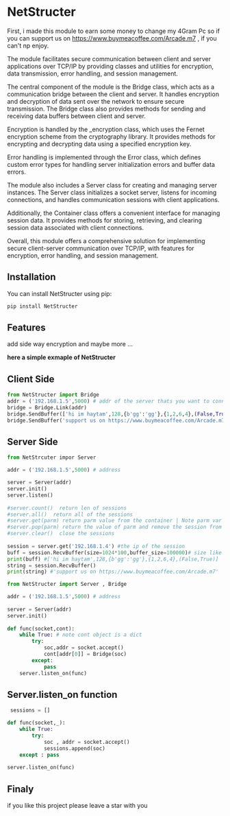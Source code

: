 # NetStructer

First, i made this module to earn some money to change my 4Gram Pc so if you can support us on https://www.buymeacoffee.com/Arcade.m7 , if you can't np enjoy. 

The module facilitates secure communication between client and server applications over TCP/IP by providing classes and utilities for encryption, data transmission, error handling, and session management. 

The central component of the module is the Bridge class, which acts as a communication bridge between the client and server. It handles encryption and decryption of data sent over the network to ensure secure transmission. The Bridge class also provides methods for sending and receiving data buffers between client and server.

Encryption is handled by the _encryption class, which uses the Fernet encryption scheme from the cryptography library. It provides methods for encrypting and decrypting data using a specified encryption key.

Error handling is implemented through the Error class, which defines custom error types for handling server initialization errors and buffer data errors.

The module also includes a Server class for creating and managing server instances. The Server class initializes a socket server, listens for incoming connections, and handles communication sessions with client applications.

Additionally, the Container class offers a convenient interface for managing session data. It provides methods for storing, retrieving, and clearing session data associated with client connections.

Overall, this module offers a comprehensive solution for implementing secure client-server communication over TCP/IP, with features for encryption, error handling, and session management.

## Installation
You can install NetStructer using pip:
```bash
pip install NetStructer
```
## Features
add side way encryption and maybe more ...

**here a simple exmaple of NetStructer**

## Client Side
```python
from NetStructer import Bridge
addr = ('192.168.1.5',5000) # addr of the server thats you want to connect
bridge = Bridge.Link(addr)
bridge.SendBuffer(['hi im haytam',128,{b'gg':'gg'},{1,2,6,4},(False,True)])
bridge.SendBuffer('support us on https://www.buymeacoffee.com/Arcade.m7')
```

## Server Side

```python
from NetStrcuter impor Server

addr = ('192.168.1.5',5000) # address

server = Server(addr)
server.init()
server.listen()
	
#server.count()  return len of sessions
#server.all()  return all of the sessions
#server.get(parm) return parm value from the container | Note parm var must be the ip of the session thats you want to get
#server.pop(parm) return the value of parm and remove the session from container
#server.clear()  close the sessions
	
session = server.get('192.168.1.4') #the ip of the session
buff = session.RecvBuffer(size=1024*100,buffer_size=100000)# size like socket.recv(1024) default is 1024 | buffer_size it mean how mush well recv if the data biger then buffer_size well raise a Error.BufferDataError
print(buff) #['hi im haytam',128,{b'gg':'gg'},{1,2,6,4},(False,True)]
string = session.RecvBuffer()
print(string) #'support us on https://www.buymeacoffee.com/Arcade.m7'
```
	
```python
from NetStructer import Server , Bridge

addr = ('192.168.1.5',5000) # address
	
server = Server(addr)
server.init()
	
def func(socket,cont):
	while True: # note cont object is a dict 
		try:
			soc,addr = socket.accept()
			cont[addr[0]] = Bridge(soc)
		except:
			pass
	server.listen_on(func)
```
	
## Server.listen_on function

```Python
 sessions = []

def func(socket,_):
	while True:
		try:
			soc , addr = socket.accept()
			sessions.append(soc)
	except : pass
			
server.listen_on(func)
```

## Finaly
if you like this project please leave a star with you
